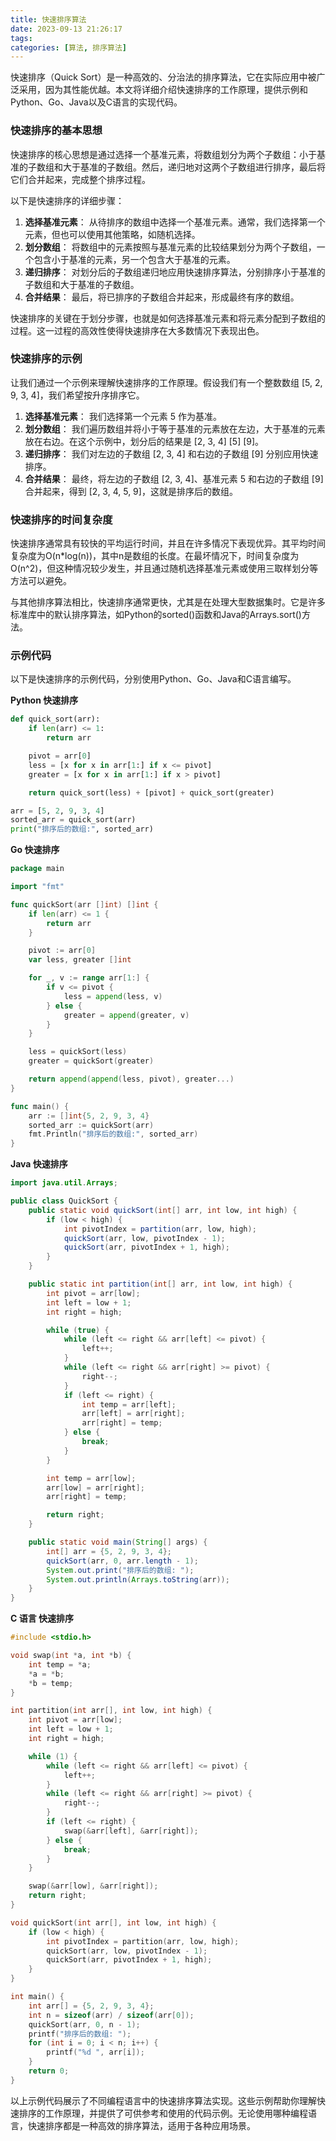 ```yaml
---
title: 快速排序算法
date: 2023-09-13 21:26:17
tags:
categories: [算法, 排序算法]
---
```


快速排序（Quick Sort）是一种高效的、分治法的排序算法，它在实际应用中被广泛采用，因为其性能优越。本文将详细介绍快速排序的工作原理，提供示例和Python、Go、Java以及C语言的实现代码。
<!--more-->

### 快速排序的基本思想
快速排序的核心思想是通过选择一个基准元素，将数组划分为两个子数组：小于基准的子数组和大于基准的子数组。然后，递归地对这两个子数组进行排序，最后将它们合并起来，完成整个排序过程。

以下是快速排序的详细步骤：
1. **选择基准元素**： 从待排序的数组中选择一个基准元素。通常，我们选择第一个元素，但也可以使用其他策略，如随机选择。
2. **划分数组**： 将数组中的元素按照与基准元素的比较结果划分为两个子数组，一个包含小于基准的元素，另一个包含大于基准的元素。
3. **递归排序**： 对划分后的子数组递归地应用快速排序算法，分别排序小于基准的子数组和大于基准的子数组。
4. **合并结果**： 最后，将已排序的子数组合并起来，形成最终有序的数组。

快速排序的关键在于划分步骤，也就是如何选择基准元素和将元素分配到子数组的过程。这一过程的高效性使得快速排序在大多数情况下表现出色。

### 快速排序的示例
让我们通过一个示例来理解快速排序的工作原理。假设我们有一个整数数组 [5, 2, 9, 3, 4]，我们希望按升序排序它。
1. **选择基准元素**： 我们选择第一个元素 5 作为基准。
2. **划分数组**： 我们遍历数组并将小于等于基准的元素放在左边，大于基准的元素放在右边。在这个示例中，划分后的结果是 [2, 3, 4] [5] [9]。
3. **递归排序**： 我们对左边的子数组 [2, 3, 4] 和右边的子数组 [9] 分别应用快速排序。
4. **合并结果**： 最终，将左边的子数组 [2, 3, 4]、基准元素 5 和右边的子数组 [9] 合并起来，得到 [2, 3, 4, 5, 9]，这就是排序后的数组。

### 快速排序的时间复杂度
快速排序通常具有较快的平均运行时间，并且在许多情况下表现优异。其平均时间复杂度为O(n*log(n))，其中n是数组的长度。在最坏情况下，时间复杂度为O(n^2)，但这种情况较少发生，并且通过随机选择基准元素或使用三取样划分等方法可以避免。

与其他排序算法相比，快速排序通常更快，尤其是在处理大型数据集时。它是许多标准库中的默认排序算法，如Python的sorted()函数和Java的Arrays.sort()方法。

### 示例代码
以下是快速排序的示例代码，分别使用Python、Go、Java和C语言编写。

**Python 快速排序**
```python
def quick_sort(arr):
    if len(arr) <= 1:
        return arr

    pivot = arr[0]
    less = [x for x in arr[1:] if x <= pivot]
    greater = [x for x in arr[1:] if x > pivot]

    return quick_sort(less) + [pivot] + quick_sort(greater)

arr = [5, 2, 9, 3, 4]
sorted_arr = quick_sort(arr)
print("排序后的数组:", sorted_arr)
```

**Go 快速排序**
```go
package main

import "fmt"

func quickSort(arr []int) []int {
    if len(arr) <= 1 {
        return arr
    }

    pivot := arr[0]
    var less, greater []int

    for _, v := range arr[1:] {
        if v <= pivot {
            less = append(less, v)
        } else {
            greater = append(greater, v)
        }
    }

    less = quickSort(less)
    greater = quickSort(greater)

    return append(append(less, pivot), greater...)
}

func main() {
    arr := []int{5, 2, 9, 3, 4}
    sorted_arr := quickSort(arr)
    fmt.Println("排序后的数组:", sorted_arr)
}
```

**Java 快速排序**
```java
import java.util.Arrays;

public class QuickSort {
    public static void quickSort(int[] arr, int low, int high) {
        if (low < high) {
            int pivotIndex = partition(arr, low, high);
            quickSort(arr, low, pivotIndex - 1);
            quickSort(arr, pivotIndex + 1, high);
        }
    }

    public static int partition(int[] arr, int low, int high) {
        int pivot = arr[low];
        int left = low + 1;
        int right = high;

        while (true) {
            while (left <= right && arr[left] <= pivot) {
                left++;
            }
            while (left <= right && arr[right] >= pivot) {
                right--;
            }
            if (left <= right) {
                int temp = arr[left];
                arr[left] = arr[right];
                arr[right] = temp;
            } else {
                break;
            }
        }

        int temp = arr[low];
        arr[low] = arr[right];
        arr[right] = temp;

        return right;
    }

    public static void main(String[] args) {
        int[] arr = {5, 2, 9, 3, 4};
        quickSort(arr, 0, arr.length - 1);
        System.out.print("排序后的数组: ");
        System.out.println(Arrays.toString(arr));
    }
}
```

**C 语言 快速排序**
```c
#include <stdio.h>

void swap(int *a, int *b) {
    int temp = *a;
    *a = *b;
    *b = temp;
}

int partition(int arr[], int low, int high) {
    int pivot = arr[low];
    int left = low + 1;
    int right = high;

    while (1) {
        while (left <= right && arr[left] <= pivot) {
            left++;
        }
        while (left <= right && arr[right] >= pivot) {
            right--;
        }
        if (left <= right) {
            swap(&arr[left], &arr[right]);
        } else {
            break;
        }
    }

    swap(&arr[low], &arr[right]);
    return right;
}

void quickSort(int arr[], int low, int high) {
    if (low < high) {
        int pivotIndex = partition(arr, low, high);
        quickSort(arr, low, pivotIndex - 1);
        quickSort(arr, pivotIndex + 1, high);
    }
}

int main() {
    int arr[] = {5, 2, 9, 3, 4};
    int n = sizeof(arr) / sizeof(arr[0]);
    quickSort(arr, 0, n - 1);
    printf("排序后的数组: ");
    for (int i = 0; i < n; i++) {
        printf("%d ", arr[i]);
    }
    return 0;
}
```

以上示例代码展示了不同编程语言中的快速排序算法实现。这些示例帮助你理解快速排序的工作原理，并提供了可供参考和使用的代码示例。无论使用哪种编程语言，快速排序都是一种高效的排序算法，适用于各种应用场景。
